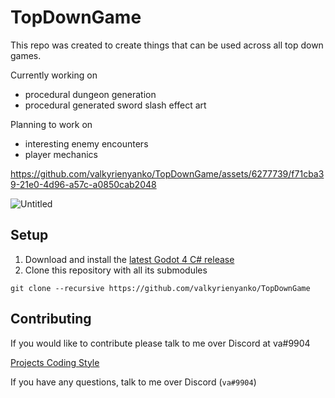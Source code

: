 # TopDownGame
This repo was created to create things that can be used across all top down games.

Currently working on
- procedural dungeon generation
- procedural generated sword slash effect art

Planning to work on
- interesting enemy encounters
- player mechanics

https://github.com/valkyrienyanko/TopDownGame/assets/6277739/f71cba39-21e0-4d96-a57c-a0850cab2048

![Untitled](https://github.com/valkyrienyanko/TopDownGame/assets/6277739/80e92051-b7fa-46d0-a88a-32cc0b44cf3c)

## Setup
1. Download and install the [latest Godot 4 C# release](https://godotengine.org/)
2. Clone this repository with all its submodules
```
git clone --recursive https://github.com/valkyrienyanko/TopDownGame
```

## Contributing
If you would like to contribute please talk to me over Discord at va#9904

[Projects Coding Style](https://github.com/Valks-Games/sankari/wiki/Code-Style)

If you have any questions, talk to me over Discord (`va#9904`)
